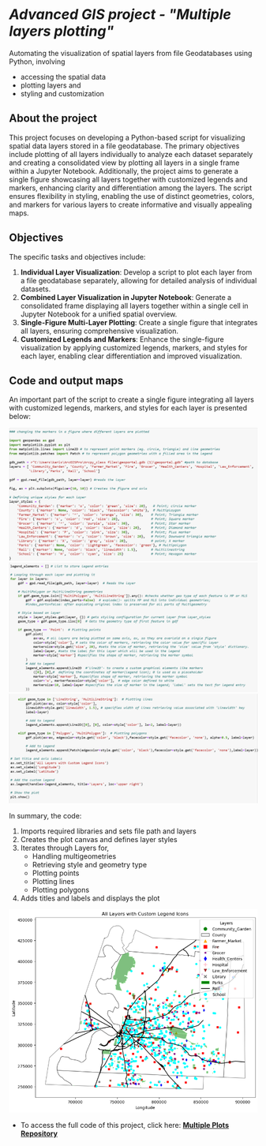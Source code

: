 # *Advanced GIS project - "Multiple layers plotting"*
Automating the visualization of spatial layers from file Geodatabases using Python, involving 
- accessing the spatial data
- plotting layers and
- styling and customization

## **About the project**
This project focuses on developing a Python-based script for visualizing spatial data layers stored in a file geodatabase. The primary objectives include plotting of all layers individually to analyze each dataset separately and creating a consolidated view by plotting all layers in a single frame within a Jupyter Notebook. Additionally, the project aims to generate a single figure showcasing all layers together with customized legends and markers, enhancing clarity and differentiation among the layers. The script ensures flexibility in styling, enabling the use of distinct geometries, colors, and markers for various layers to create informative and visually appealing maps.

## **Objectives**
The specific tasks and objectives include:
1. **Individual Layer Visualization**: Develop a script to plot each layer from a file geodatabase separately, allowing for detailed analysis of individual datasets.
2. **Combined Layer Visualization in Jupyter Notebook**: Generate a consolidated frame displaying all layers together within a single cell in Jupyter Notebook for a unified spatial overview.
3. **Single-Figure Multi-Layer Plotting**: Create a single figure that integrates all layers, ensuring comprehensive visualization.
4. **Customized Legends and Markers**: Enhance the single-figure visualization by applying customized legends, markers, and styles for each layer, enabling clear differentiation and improved visualization.

## **Code and output maps**
An important part of the script to create a single figure integrating all layers with customized legends, markers, and styles for each layer is presented below:

![graphic](images/Image6.png)
![graphic](images/Image7.png)
![graphic](images/Image8.png)

In summary, the code:
1. Imports required libraries and sets file path and layers
2. Creates the plot canvas and defines layer styles
3. Iterates through Layers for,
   - Handling multigeometries
   - Retrieving style and geometry type
   - Plotting points
   - Plotting lines
   - Plotting polygons
4. Adds titles and labels and displays the plot

![graphic](images/Project_plot.png)

- To access the full code of this project, click here:
[**Multiple Plots Repository**](https://github.com/KarinaAnzar/GIS_Plotting.git)
